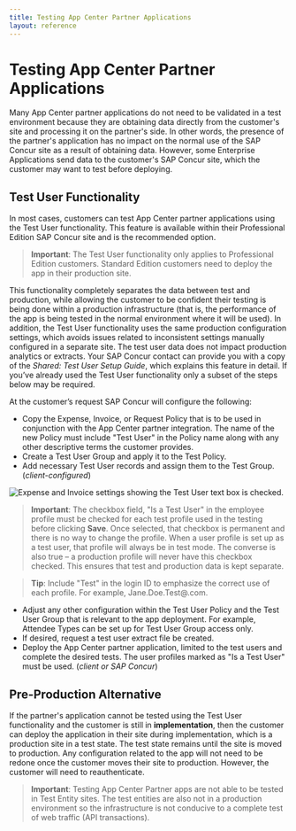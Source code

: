 ```yaml
---
title: Testing App Center Partner Applications
layout: reference
---
```


# Testing App Center Partner Applications

Many App Center partner applications do not need to be validated in a test environment because they are obtaining data directly from the customer's site and processing it on the partner's side. In other words, the presence of the partner's application has no impact on the normal use of the SAP Concur site as a result of obtaining data. However, some Enterprise Applications send data to the customer's SAP Concur site, which the customer may want to test before deploying.

## Test User Functionality

In most cases, customers can test App Center partner applications using the Test User functionality. This feature is available within their Professional Edition SAP Concur site and is the recommended option.

>**Important**: The Test User functionality only applies to Professional Edition customers. Standard Edition customers need to deploy the app in their production site.

This functionality completely separates the data between test and production, while allowing the customer to be confident their testing is being done within a production infrastructure (that is, the performance of the app is being tested in the normal environment where it will be used). In addition, the Test User functionality uses the same production configuration settings, which avoids issues related to inconsistent settings manually configured in a separate site. The test user data does not impact production analytics or extracts. Your SAP Concur contact can provide you with a copy of the *Shared: Test User Setup Guide*, which explains this feature in detail. If you’ve already used the Test User functionality only a subset of the steps below may be required.

At the customer’s request SAP Concur will configure the following:

* Copy the Expense, Invoice, or Request Policy that is to be used in conjunction with the App Center partner integration. The name of the new Policy must include "Test User" in the Policy name along with any other descriptive terms the customer provides.
* Create a Test User Group and apply it to the Test Policy.
* Add necessary Test User records and assign them to the Test Group. (*client-configured*)

![Expense and Invoice settings showing the Test User text box is checked.](./isatestuser.png)

> **Important**: The checkbox field, "Is a Test User" in the employee profile must be checked for each test profile used in the testing before clicking **Save**. Once selected, that checkbox is permanent and there is no way to change the profile. When a user profile is set up as a test user, that profile will always be in test mode. The converse is also true – a production profile will never have this checkbox checked. This ensures that test and production data is kept separate.

> **Tip**: Include "Test" in the login ID to emphasize the correct use of each profile. For example, Jane.Doe.Test@<company domain>.com.

* Adjust any other configuration within the Test User Policy and the Test User Group that is relevant to the app deployment. For example, Attendee Types can be set up for Test User Group access only.
* If desired, request a test user extract file be created.
* Deploy the App Center partner application, limited to the test users and complete the desired tests. The user profiles marked as "Is a Test User" must be used. (*client or SAP Concur*)

## Pre-Production Alternative

If the partner's application cannot be tested using the Test User functionality and the customer is still in **implementation**, then the customer can deploy the application in their site during implementation, which is a production site in a test state. The test state remains until the site is moved to production. Any configuration related to the app will not need to be redone once the customer moves their site to production. However, the customer will need to reauthenticate.

> **Important**: Testing App Center Partner apps are not able to be tested in Test Entity sites.  The test entities are also not in a production environment so the infrastructure is not conducive to a complete test of web traffic (API transactions).
